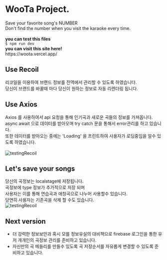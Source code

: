 <h1>WooTa Project.</h1>
Save your favorite song's NUMBER
<br/>
Don't find the number when you visit the karaoke every time.
<br/>
<br/>
<b>you can test this files</b>
<br/>
<code>$ npm run dev</code>
<br/>
<b>you can visit this site here!</b> 
<br/>
https://woota.vercel.app/

<h2>Use Recoil</h2>
리코일을 이용하여 브랜드 정보를 전역에서 관리할 수 있도록 하였습니다.
<br/>
당신이 브랜드를 바꿀때 마다 당신이 원하는 정보로 자동 리렌더링 됩니다.
<br/>

<h2>Use Axios</h2>
Axios 를 사용하여서 api 요청을 통해 인기곡과 새로운 곡들의 정보를 가져옵니다.
<br/>
async await 으로 데이터를 받아오며 try catch 문을 통해서 error관리를 하고 있습니다.
<br/>
또한 데이터를 받아오는 중에는 'Loading' 을 프린트하여 사용자가 로딩중임을 알수 있도록 하였습니다.
<br/>
<br>
<img src="./public/images/testingRecoil.gif" alt="testingRecoil">
<h2>Let's save your songs</h2>
당신의 곡정보는 localstage에 저장됩니다.
<br/>
곡정보에 type 정보가 추가적으로 저장 되며
<br/>
사용자는 이를 통해 연습곡과 애창곡으로 나누어 사용할수 있습니다.
<br/> 
당연히 사용자는 기존곡을 삭제 할 수도 있습니다.
<br/>
<img src="./public/images/testingSaveRemove.gif" alt="testingRecoil">

<h2>Next version</h2>
<ul>
<li>더 강력한 정보보안과 혹시 모를 정보유실의 대비책으로 firebase 로그인을 통한 유저 개개인의 곡정보 관리를 준비하고 있습니다.</li>
<li>자신만의 곡 메들리를 만들수 있도록 곡 저장순서를 자유롭게 변경할 수 있도록 준비하고 있습니다.</li>
</ul>
